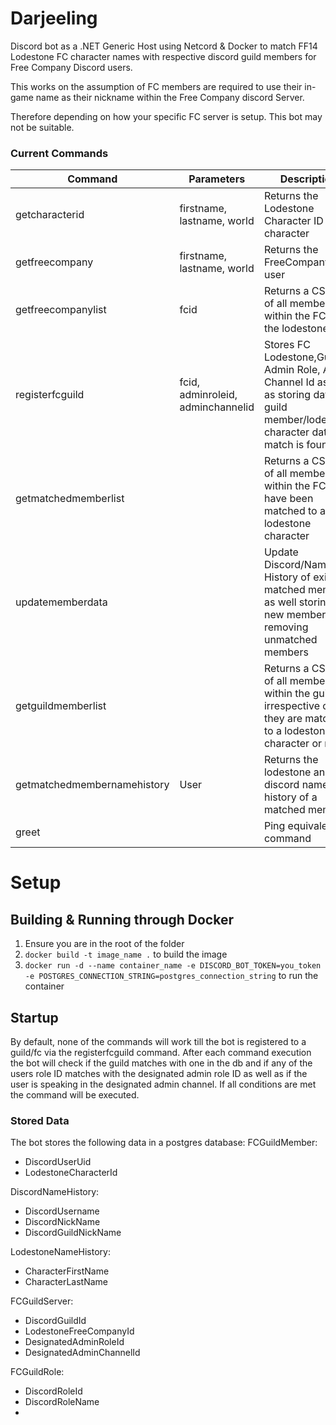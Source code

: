 # Darjeeling

Discord bot as a .NET Generic Host using Netcord & Docker to match FF14 Lodestone FC character names with respective discord guild members for Free Company Discord users.

This works on the assumption of FC members are required to use their in-game name as their nickname within the Free Company discord Server.

Therefore depending on how your specific FC server is setup. This bot may not be suitable.



### Current Commands

| Command           | Parameters                        | Description                                                                                                                                  |
|-------------------|-----------------------------------|----------------------------------------------------------------------------------------------------------------------------------------------|
| getcharacterid    | firstname, lastname, world        | Returns the Lodestone Character ID of a character                                                                                            |
| getfreecompany    | firstname, lastname, world        | Returns the FreeCompany of a user                                                                                                            |
| getfreecompanylist | fcid                              | Returns a CSV list of all members within the FC from the lodestone                                                                           |
| registerfcguild   | fcid, adminroleid, adminchannelid | Stores FC Lodestone,Guild, Admin Role, Admin Channel Id as well as storing data of guild member/lodestone character data if a match is found |
| getmatchedmemberlist |                                   | Returns a CSV list of all members within the FC that have been matched to a lodestone character                                              |
| updatememberdata|    | Update Discord/Name History of existing matched members as well storing any new members and removing unmatched members                       |
| getguildmemberlist| | Returns a CSV list of all members within the guild irrespective of if they are matched to a lodestone character or not                       |
| getmatchedmembernamehistory | User | Returns the lodestone and discord name history of a matched member                                                                           |
| greet |                                               | Ping equivalent command                                                                                                                      

# Setup

## Building & Running through Docker
1. Ensure you are in the root of the folder
2. ``docker build -t image_name .`` to build the image
3. ``docker run -d --name container_name -e DISCORD_BOT_TOKEN=you_token -e POSTGRES_CONNECTION_STRING=postgres_connection_string`` to run the container

## Startup
By default, none of the commands will work till the bot is registered to a guild/fc via the registerfcguild command. After each command execution the bot
will check if the guild matches with one in the db and if any of the users role ID matches with the designated admin role ID as well as if the user is speaking
in the designated admin channel. If all conditions are met the command will be executed.

### Stored Data
The bot stores the following data in a postgres database:
FCGuildMember:
- DiscordUserUid
- LodestoneCharacterId

DiscordNameHistory:
- DiscordUsername
- DiscordNickName
- DiscordGuildNickName

LodestoneNameHistory:
- CharacterFirstName
- CharacterLastName

FCGuildServer:
- DiscordGuildId
- LodestoneFreeCompanyId
- DesignatedAdminRoleId
- DesignatedAdminChannelId

FCGuildRole:
- DiscordRoleId
- DiscordRoleName
- 


